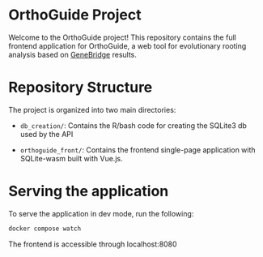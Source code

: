 # OrthoGuide Project

Welcome to the OrthoGuide project! This repository contains the full frontend application for OrthoGuide, a web tool for evolutionary rooting analysis based on [GeneBridge](https://doi.org/10.1093/molbev/msae019) results.

# Repository Structure

The project is organized into two main directories:

- `db_creation/`: Contains the R/bash code for creating the SQLite3 db used by the API

- `orthoguide_front/`: Contains the frontend single-page application with SQLite-wasm built with Vue.js.

# Serving the application

To serve the application in dev mode, run the following:

```bash
docker compose watch
```

The frontend is accessible through localhost:8080
